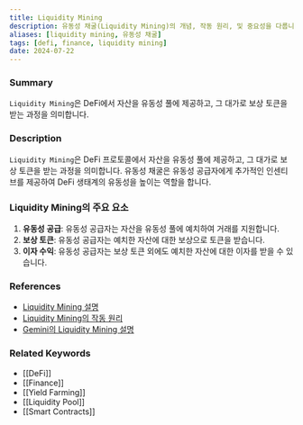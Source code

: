 ```yaml
---
title: Liquidity Mining
description: 유동성 채굴(Liquidity Mining)의 개념, 작동 원리, 및 중요성을 다룹니다.
aliases: [liquidity mining, 유동성 채굴]
tags: [defi, finance, liquidity mining]
date: 2024-07-22
---
```


### Summary

`Liquidity Mining`은 DeFi에서 자산을 유동성 풀에 제공하고, 그 대가로 보상 토큰을 받는 과정을 의미합니다.

### Description

`Liquidity Mining`은 DeFi 프로토콜에서 자산을 유동성 풀에 제공하고, 그 대가로 보상 토큰을 받는 과정을 의미합니다. 유동성 채굴은 유동성 공급자에게 추가적인 인센티브를 제공하여 DeFi 생태계의 유동성을 높이는 역할을 합니다.

### Liquidity Mining의 주요 요소

1. **유동성 공급**: 유동성 공급자는 자산을 유동성 풀에 예치하여 거래를 지원합니다.
2. **보상 토큰**: 유동성 공급자는 예치한 자산에 대한 보상으로 토큰을 받습니다.
3. **이자 수익**: 유동성 공급자는 보상 토큰 외에도 예치한 자산에 대한 이자를 받을 수 있습니다.

### References

- [Liquidity Mining 설명](https://en.wikipedia.org/wiki/Liquidity_mining)
- [Liquidity Mining의 작동 원리](https://www.investopedia.com/terms/l/liquidity-mining.asp)
- [Gemini의 Liquidity Mining 설명](https://www.gemini.com/cryptopedia/search?query=liquidity-mining)

### Related Keywords

- [[DeFi]]
- [[Finance]]
- [[Yield Farming]]
- [[Liquidity Pool]]
- [[Smart Contracts]]
